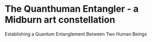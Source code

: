 # The Quanthuman Entangler - a Midburn art constellation
Establishing a Quantum Entanglement Between Two Human Beings
